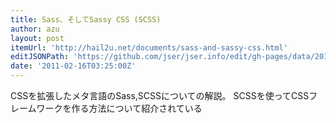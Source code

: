 ```yaml
---
title: Sass、そしてSassy CSS (SCSS)
author: azu
layout: post
itemUrl: 'http://hail2u.net/documents/sass-and-sassy-css.html'
editJSONPath: 'https://github.com/jser/jser.info/edit/gh-pages/data/2011/02/index.json'
date: '2011-02-16T03:25:00Z'
---
```

CSSを拡張したメタ言語のSass,SCSSについての解説。
SCSSを使ってCSSフレームワークを作る方法について紹介されている
